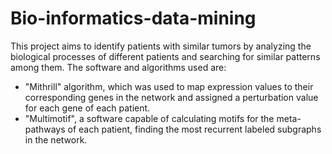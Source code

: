# Bio-informatics-data-mining

This project aims to identify patients with similar tumors by analyzing the biological processes of different patients and searching for similar patterns among them.
The software and algorithms used are:
- "Mithrill" algorithm, which was used to map expression values to their corresponding genes in the network and assigned a perturbation value for each gene of each patient.
- "Multimotif", a software capable of calculating motifs for the meta-pathways of each patient, finding the most recurrent labeled subgraphs in the network.
